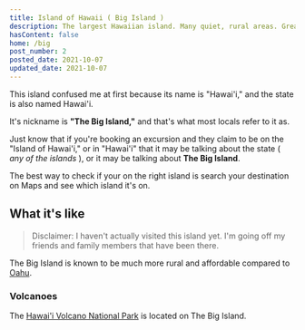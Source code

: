 ```yaml
---
title: Island of Hawaii ( Big Island )
description: The largest Hawaiian island. Many quiet, rural areas. Great volcano park.
hasContent: false
home: /big
post_number: 2
posted_date: 2021-10-07
updated_date: 2021-10-07
---
```


This island confused me at first because its name is "Hawai'i," and the state is also named Hawai'i. 

It's nickname is **"The Big Island,"** and that's what most locals refer to it as.

Just know that if you're booking an excursion and they claim to be on the "Island of Hawai'i," or in "Hawai'i" that it may be talking about the state ( *any of the islands* ), or it may be talking about **The Big Island**.

The best way to check if your on the right island is search your destination on Maps and see which island it's on.


## What it's like

> Disclaimer: I haven't actually visited this island yet. I'm going off my friends and family members that have been there.

The Big Island is known to be much more rural and affordable compared to [Oahu](/content/islands/oahu.md).

### Volcanoes

The [Hawai'i Volcano National Park](https://www.nps.gov/havo/index.htm) is located on The Big Island. 